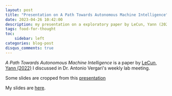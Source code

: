 ```yaml
---
layout: post
title: "Presentation on A Path Towards Autonomous Machine Intelligence" #a post with audios
date: 2023-04-26 10:42:00
description: my presentation on a exploratory paper by LeCun, Yann (2022)
tags: food-for-thought
toc:
    sidebar: left
categories: blog-post
disqus_comments: true
---
```

_A Path Towards Autonomous Machine Intelligence_ is a paper by [LeCun, Yann (2022)](https://openreview.net/pdf?id=BZ5a1r-kVsf) I discussed in Dr. Antonio Vergari's weekly lab meeting. 

Some slides are cropped from this [presentation](https://cis.temple.edu/tagit/presentations/A%20Path%20Towards%20Autonomous%20Machine%20Intelligence.pdf)

My slides are [here](https://awxlong.github.io/assets/pdf/autonomous-ml-lecunnpdf.pdf).

